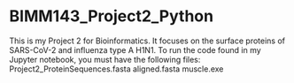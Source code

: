 # BIMM143_Project2_Python
This is my Project 2 for Bioinformatics. It focuses on the surface proteins of SARS-CoV-2 and influenza type A H1N1. 
To run the code found in my Jupyter notebook, you must have the following files:
  Project2_ProteinSequences.fasta
  aligned.fasta
  muscle.exe
